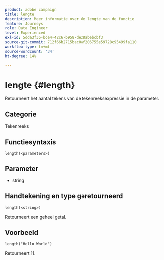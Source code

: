 ```yaml
---
product: adobe campaign
title: lengte
description: Meer informatie over de lengte van de functie
feature: Journeys
role: Data Engineer
level: Experienced
exl-id: 5dda3f35-bce4-42c6-b958-de28abebcbf3
source-git-commit: 712f66b2715bac0af206755e59728c95499fa110
workflow-type: tm+mt
source-wordcount: '34'
ht-degree: 14%

---
```


# lengte {#length}

Retourneert het aantal tekens van de tekenreeksexpressie in de parameter.

## Categorie

Tekenreeks

## Functiesyntaxis

`length(<parameters>)`

## Parameter

* string

## Handtekening en type geretourneerd

`length(<string>)`

Retourneert een geheel getal.

## Voorbeeld

`length("Hello World")`

Retourneert 11.
